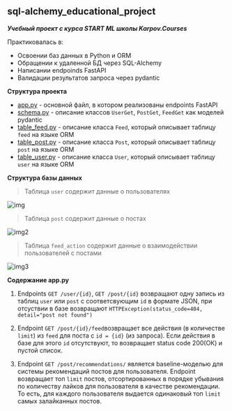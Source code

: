 ## sql-alchemy_educational_project
***Учебный проект с курса START ML школы Karpov.Courses***

Практиковалась в:
- Освоении баз данных в Python и ORM 
- Обращении к удаленной БД через SQL-Alchemy
- Написании endpoinds FastAPI 
- Валидации результатов запроса через pydantic

**Структура проекта**

* [app.py](app.py) - основной файл, в котором реализованы endpoints FastAPI
* [schema.py](schema.py) - описание классов `UserGet`, `PostGet`, `FeedGet` как моделей pydantic
* [table_feed.py](table_feed.py) -  описание класса `Feed`, который описывает таблицу `feed` на языке ORM
* [table_post.py](table_post.py) - описание класса `Post`, который описывает таблицу `post` на языке ORM
* [table_user.py](table_user.py) - описание класса `User`, который описывает таблицу `user` на языке ORM

**Структура базы данных**

> Таблица `user` содержит данные о пользователях

![img](https://sun9-83.userapi.com/impg/ApsVGlL5COpZIMMiTJNND_D_pb4qz_b9UswLFg/otQpMcK4kUo.jpg?size=190x216&quality=95&sign=8485ffdd633d15fc7a80c971402a4c0b&type=album)

> Таблица `post` содержит данные о постах

![img2](https://sun9-66.userapi.com/impg/MFYVqytBlaamDmICWdlkFT5Q-eUwK4xSpW2ELw/utDw0DLjwk4.jpg?size=107x100&quality=95&sign=3c28810fff10277548dfabeef4773d59&type=album)

> Таблица `feed_action` содержит данные о взаимодействии пользователей с постами

![img3](https://sun9-81.userapi.com/impg/SKb6hnQjYFHQlQJL9kDdlsrpjsyLWSEKZ4Nj8A/9GH7iPfU_JM.jpg?size=285x117&quality=95&sign=d5b86fd87679b2392dc43d481396e8fa&type=album)

**Содержание app.py**

1. Endpoints `GET /user/{id}`, `GET /post/{id}` возвращают одну запись из таблиц `user` или `post` с соответсвующим `id` в формате JSON, при отсуствии в базе возвращают `HTTPException(status_code=404, detail="post not found")` 

2. Endpoint `GET /post/{id}/feed`возвращает все действия (в количестве `limit`) из `feed` для поста с `id = {id}` (из запроса). Если действия в базе для этого `id` отсутствуют, то возвращает status code 200(ОК) и пустой список.

3. Endpoint `GET /post/recommendations/` является baseline-моделью для системы рекомендаций постов для пользователя.
Endpoint возвращает топ `limit` постов, отсортированных в порядке убывания по количеству лайков для пользователя в качестве рекомендации. То есть, для каждого пользователя выдается одинаковый топ `limit` самых залайканных постов.
